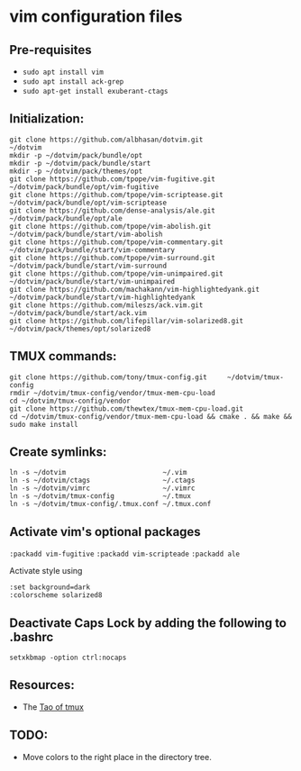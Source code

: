 # **vim** configuration files



## Pre-requisites

+ `sudo apt install vim`
+ `sudo apt install ack-grep`
+ `sudo apt-get install exuberant-ctags`



## Initialization:

```
git clone https://github.com/albhasan/dotvim.git               ~/dotvim
mkdir -p ~/dotvim/pack/bundle/opt
mkdir -p ~/dotvim/pack/bundle/start
mkdir -p ~/dotvim/pack/themes/opt
git clone https://github.com/tpope/vim-fugitive.git            ~/dotvim/pack/bundle/opt/vim-fugitive
git clone https://github.com/tpope/vim-scriptease.git          ~/dotvim/pack/bundle/opt/vim-scriptease
git clone https://github.com/dense-analysis/ale.git            ~/dotvim/pack/bundle/opt/ale
git clone https://github.com/tpope/vim-abolish.git             ~/dotvim/pack/bundle/start/vim-abolish
git clone https://github.com/tpope/vim-commentary.git          ~/dotvim/pack/bundle/start/vim-commentary
git clone https://github.com/tpope/vim-surround.git            ~/dotvim/pack/bundle/start/vim-surround
git clone https://github.com/tpope/vim-unimpaired.git          ~/dotvim/pack/bundle/start/vim-unimpaired
git clone https://github.com/machakann/vim-highlightedyank.git ~/dotvim/pack/bundle/start/vim-highlightedyank
git clone https://github.com/mileszs/ack.vim.git               ~/dotvim/pack/bundle/start/ack.vim
git clone https://github.com/lifepillar/vim-solarized8.git     ~/dotvim/pack/themes/opt/solarized8
```



## TMUX commands:

```
git clone https://github.com/tony/tmux-config.git     ~/dotvim/tmux-config
rmdir ~/dotvim/tmux-config/vendor/tmux-mem-cpu-load
cd ~/dotvim/tmux-config/vendor
git clone https://github.com/thewtex/tmux-mem-cpu-load.git
cd ~/dotvim/tmux-config/vendor/tmux-mem-cpu-load && cmake . && make && sudo make install
```



## Create symlinks:

```
ln -s ~/dotvim                        ~/.vim                          
ln -s ~/dotvim/ctags                  ~/.ctags
ln -s ~/dotvim/vimrc                  ~/.vimrc
ln -s ~/dotvim/tmux-config            ~/.tmux
ln -s ~/dotvim/tmux-config/.tmux.conf ~/.tmux.conf
```



## Activate vim's optional packages

`:packadd vim-fugitive`
`:packadd vim-scripteade`
`:packadd ale`


Activate style using 
```
:set background=dark  
:colorscheme solarized8
```



## Deactivate Caps Lock by adding the following to .bashrc

`setxkbmap -option ctrl:nocaps`



## Resources:

- The [Tao of tmux](https://leanpub.com/the-tao-of-tmux)



## TODO:

+ Move colors to the right place in the directory tree.

